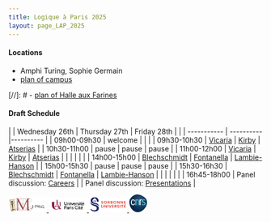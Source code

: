```yaml
---
title: Logique à Paris 2025
layout: page_LAP_2025
---
```

#### Locations
- Amphi Turing, Sophie Germain
- [plan of campus][campus]

[//]: # - [plan of Halle aux Farines][HAF]

#### Draft Schedule

| | Wednesday 26th | Thursday 27th | Friday 28th | 
| | ----------- | ---------- |---------- |
| 09h00-09h30 | welcome |  |  | 
| 09h30-10h30 | [Vicaria][TA]         | [Kirby][TA]         | [Atserias][TA]           | 
| 10h30-11h00 | pause               | pause                | pause                  |
| 11h00-12h00 | [Vicaria][TA]         | [Kirby][TA]         | [Atserias][TA]           |
|             | | | | 
| 14h00-15h00 | [Blechschmidt][TA]        | [Fontanella][TA]        | [Lambie-Hanson][TA]      | 
| 15h00-15h30 | pause               | pause                | pause                  |
| 15h30-16h30 | [Blechschmidt][TA]        | [Fontanella][TA]        | [Lambie-Hanson][TA]      |
| | | | |
| 16h45-18h00 | Panel discussion: [Careers][TA]        | | Panel discussion: [Presentations][TA]      |

[campus]: /IMAGES/plan_campus.png
[HAF]: /IMAGES/plan_HAF.png

[seminar]:  https://www.imj-prg.fr/gestion/evenement/affEvenement/71
[TA]: /LAP2025/LAPabstracts.html

<a href="/ICONS/imj-prg.png"><img src="/ICONS/imj-prg.png" alt="IMJ-PRG" width="15%">
<a href="/ICONS/upc.png"><img src="/ICONS/upc.png" alt="Université Paris Cité" width="15%">
<a href="/ICONS/sorbonne.png"><img src="/ICONS/sorbonne.png" alt="Sorbonne Université" width="15%">
<a href="/ICONS/cnrs.png"><img src="/ICONS/cnrs.png" alt="CNRS" width="7%">

[UPC]:  https://u-paris.fr/
[IMJ-PRG]: https://www.imj-prg.fr/
[LM]:   https://www.imj-prg.fr/lm/
